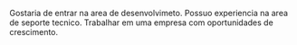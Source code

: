 Gostaria de entrar na area de desenvolvimeto.
Possuo experiencia na area de seporte tecnico.
Trabalhar em uma empresa com oportunidades de crescimento.
